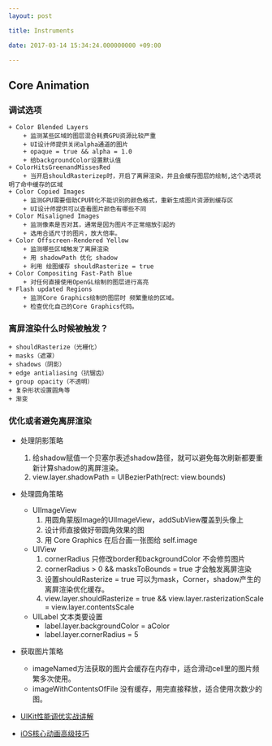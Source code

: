 ```yaml
---
layout: post

title: Instruments

date: 2017-03-14 15:34:24.000000000 +09:00

---
```


## Core Animation


### 调试选项
	+ Color Blended Layers 
		+ 监测某些区域的图层混合耗费GPU资源比较严重
		+ UI设计师提供关闭alpha通道的图片
		+ opaque = true && alpha = 1.0
		+ 给backgroundColor设置默认值
	+ ColorHitsGreenandMissesRed
		+ 当开启shouldRasterizep时，开启了离屏渲染，并且会缓存图层的绘制,这个选项说明了命中缓存的区域
	+ Color Copied Images
		+ 监测GPU需要借助CPU转化不能识别的颜色格式，重新生成图片资源到缓存区
		+ UI设计师提供可以查看图片颜色有哪些不同
	+ Color Misaligned Images
		+ 监测像素是否对其，通常是因为图片不正常缩放引起的
		+ 选用合适尺寸的图片，放大倍率。
	+ Color Offscreen-Rendered Yellow
		+ 监测哪些区域触发了离屏渲染
		+ 用 shadowPath 优化 shadow
		+ 利用 绘图缓存 shouldRasterize = true
	+ Color Compositing Fast-Path Blue
		+ 对任何直接使用OpenGL绘制的图层进行高亮 
	+ Flash updated Regions
		+ 监测Core Graphics绘制的图层时 频繁重绘的区域。 
		+ 检查优化自己的Core Graphics代码。

### 离屏渲染什么时候被触发？

	+ shouldRasterize（光栅化）
	+ masks（遮罩）
	+ shadows（阴影）
	+ edge antialiasing（抗锯齿）
	+ group opacity（不透明）
	+ 复杂形状设置圆角等
	+ 渐变

### 优化或者避免离屏渲染

+ 处理阴影策略
	1. 给shadow赋值一个贝塞尔表述shadow路径，就可以避免每次刷新都要重新计算shadow的离屏渲染。
	2. view.layer.shadowPath = UIBezierPath(rect: view.bounds)
+ 处理圆角策略
	+ UIImageView 
		1. 用圆角蒙版Image的UIImageView，addSubView覆盖到头像上
		2. 设计师直接做好带圆角效果的图
		3. 用 Core Graphics 在后台画一张图给 self.image
	+ UIView 
		1. cornerRadius 只修改border和backgroundColor 不会修剪图片
		2. cornerRadius > 0 && masksToBounds = true  才会触发离屏渲染
		3. 设置shouldRasterize = true 可以为mask，Corner，shadow产生的离屏渲染优化缓存。
		4.  view.layer.shouldRasterize = true && view.layer.rasterizationScale = view.layer.contentsScale
	+ UILabel 文本类要设置
		+ label.layer.backgroundColor = aColor
		+ label.layer.cornerRadius = 5
+ 获取图片策略
	+ imageNamed方法获取的图片会缓存在内存中，适合滑动cell里的图片频繁多次使用。
	+ imageWithContentsOfFile 没有缓存，用完直接释放，适合使用次数少的图。





+ [UIKit性能调优实战讲解](http://www.jianshu.com/p/619cf14640f3)
+ [iOS核心动画高级技巧](https://zsisme.gitbooks.io/ios-/content/chapter12/instruments.html)





